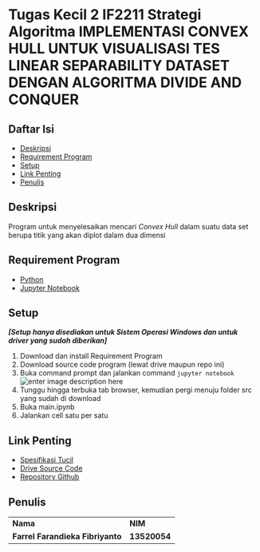 # Tugas Kecil 2 IF2211 Strategi Algoritma IMPLEMENTASI CONVEX HULL UNTUK VISUALISASI TES LINEAR SEPARABILITY DATASET DENGAN ALGORITMA DIVIDE AND CONQUER


## Daftar Isi
* [Deskripsi](#deskripsi)
* [Requirement Program](#requirement-program)
* [Setup](#setup)
* [Link Penting](#link-penting)
* [Penulis](#penulis)


## Deskripsi
Program untuk menyelesaikan mencari *Convex Hull* dalam suatu data set berupa titik yang akan diplot dalam dua dimensi

## Requirement Program
- [Python](https://www.python.org/) 
- [Jupyter Notebook](https://jupyter.org/)

## Setup
***[Setup hanya disediakan untuk Sistem Operasi Windows dan untuk driver yang sudah diberikan]***
1. Download dan install Requirement Program
2. Download source code program (lewat drive maupun repo ini)
3. Buka command prompt dan jalankan command `jupyter notebook`![enter image description here](https://media.discordapp.net/attachments/893484082275708980/946816144088645722/unknown.png)
4. Tunggu hingga terbuka tab browser, kemudian pergi menuju folder src yang sudah di download
5. Buka main.ipynb
6. Jalankan cell satu per satu
## Link Penting
- [Spesifikasi Tucil](https://informatika.stei.itb.ac.id/~rinaldi.munir/Stmik/2021-2022/Tugas-Kecil-2-(2022).pdf)
- [Drive Source Code](https://drive.google.com/drive/folders/1A7khD3xv-vTW5hvwQRuoHIWDvMhM8pBw?usp=sharing)
- [Repository Github](https://github.com/Noxira/convexhulldivnconq)
    
## Penulis
<table>
    <tr>
      <td><b>Nama</b></td>
      <td><b>NIM</b></td>
    </tr>
    <tr>
      <td><b>Farrel Farandieka Fibriyanto</b></td>
      <td><b>13520054</b></td>
    </tr>
    </tr>
</table>

